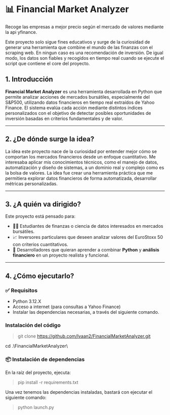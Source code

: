 # 📊 Financial Market Analyzer
Recoge las empresas a mejor precio según el mercado de valores mediante la api yfinance.

Este proyecto solo sigue fines educativos y surge de la curiosidad de generar una herramienta que combine el mundo de las finanzas con el scraping web. En ningun caso es una recomendación de inversión. De igual modo, los datos son fiables y recogidos en tiempo real cuando se ejecute el script que contiene el core del proyecto.


## 1. Introducción

**Financial Market Analyzer** es una herramienta desarrollada en Python que permite analizar acciones de mercados bursátiles, especialmente del S&P500, utilizando datos financieros en tiempo real extraídos de Yahoo Finance. El sistema evalúa cada acción mediante distintos índices personalizados con el objetivo de detectar posibles oportunidades de inversión basadas en criterios fundamentales y de valor.

---

## 2. ¿De dónde surge la idea?

La idea este proyecto nace de la curiosidad por entender mejor cómo se comportan los mercados financieros desde un enfoque cuantitativo. Me interesaba aplicar mis conocimientos técnicos, como el manejo de datos, automatización y diseño de sistemas, a un dominio real y complejo como es la bolsa de valores.
La idea fue crear una herramienta práctica que me permitiera explorar datos financieros de forma automatizada, desarrollar métricas personalizadas.

---

## 3. ¿A quién va dirigido?

Este proyecto está pensado para:

- 🧑‍💻 Estudiantes de finanzas o ciencia de datos interesados en mercados bursátiles.
- 📈 Inversores particulares que deseen analizar valores del EuroStoxx 50 con criterios cuantitativos.
- 🧠 Desarrolladores que quieran aprender a combinar **Python** y **análisis financiero** en un proyecto realista y funcional.

---

## 4. ¿Cómo ejecutarlo?

### ✅ Requisitos

- Python 3.12.X
- Acceso a internet (para consultas a Yahoo Finance)
- Instalar las dependencias necesarias, a través del siguiente comando.

### Instalación del código

> git clone https://github.com/Ivaan2/FinancialMarketAnalyzer.git

cd .\FinancialMarketAnalyzer\

### 📦 Instalación de dependencias

En la raíz del proyecto, ejecuta:

> pip install -r requirements.txt

Una vez tenemos las dependencias instaladas, bastará con ejecutar el siguiente comando:

> python launch.py
